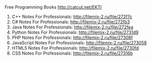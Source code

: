 Free Programming Books                  http://catcut.net/EKTI

1. C++ Notes For Professionals:         http://filemix-2.ru/file/272f7c
2. C# Notes For Professionals:          http://filemix-2.ru/file/272fb3
3. Java Notes For Professionals:        http://filemix-2.ru/file/272fea
4. Python Notes For Professionals:      http://filemix-2.ru/file/2731d9
5. PHP Notes For Professionals:         http://filemix-2.ru/file/27308f
6. JavaScript Notes For Professionals:  http://filemix-2.ru/file/273058
7. HTML5 Notes For Professionals:       http://filemix-2.ru/file/2730fd
8. CSS Notes For Professionals:         http://filemix-2.ru/file/27316b
